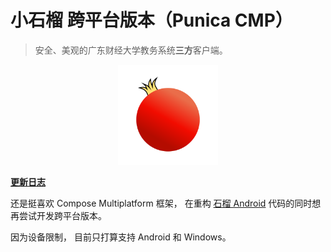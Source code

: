 # 小石榴 跨平台版本（Punica CMP）

> 安全、美观的广东财经大学教务系统**三方**客户端。

<p align="center">
    <img src="composeApp/src/commonMain/composeResources/drawable/punica.png"
        alt="Punica logo"
        width="160" />
</p>

[**更新日志**](readme/CHANGELOG.md)

还是挺喜欢 Compose Multiplatform 框架，
在重构 [石榴 Android](https://github.com/Kiteio/Punica) 代码的同时想再尝试开发跨平台版本。 

因为设备限制， 目前只打算支持 Android 和 Windows。